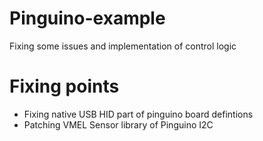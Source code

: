 # Pinguino-example
Fixing some issues and implementation of control logic

# Fixing points
- Fixing native USB HID part of pinguino board defintions
- Patching VMEL Sensor library of Pinguino I2C 
